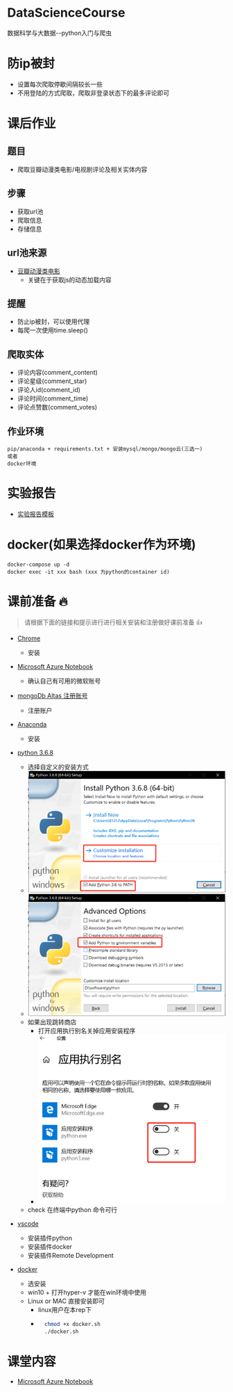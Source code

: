 # DataScienceCourse
数据科学与大数据--python入门与爬虫

# 防ip被封
- 设置每次爬取停歇间隔较长一些
- 不用登陆的方式爬取，爬取非登录状态下的最多评论即可



# 课后作业
## 题目
- 爬取豆瓣动漫类电影/电视剧评论及相关实体内容

## 步骤
- 获取url池
- 爬取信息
- 存储信息

## url池来源
- [豆瓣动漫类电影](https://movie.douban.com/tag/#/?sort=U&range=0,10&tags=%E5%8A%A8%E6%BC%AB)
    - 关键在于获取js的动态加载内容

## 提醒
- 防止ip被封，可以使用代理
- 每爬一次使用time.sleep()

## 爬取实体
- 评论内容(comment_content)
- 评论星级(comment_star)
- 评论人id(comment_id)
- 评论时间(comment_time)
- 评论点赞数(comment_votes)

## 作业环境
```
pip/anaconda + requirements.txt + 安装mysql/mongo/mongo云(三选一)
或者
docker环境
```

# 实验报告
- [实验报告模板](./实验报告/)

# docker(如果选择docker作为环境)
```
docker-compose up -d
docker exec -it xxx bash (xxx 为python的container id)
```



# 课前准备 :fire: 
> 请根据下面的链接和提示进行进行相关安装和注册做好课前准备 :+1:
- [Chrome](https://www.google.cn/intl/zh-CN/chrome/)
  
    - 安装
- [Microsoft Azure Notebook](https://notebooks.azure.com/)
  
    - 确认自己有可用的微软账号
- [mongoDb Altas 注册账号](https://www.mongodb.com/cloud)
  
    - 注册账户
- [Anaconda](https://www.anaconda.com/)
  
    - 安装
- [python 3.6.8](https://www.python.org/ftp/python/3.6.8/python-3.6.8-amd64.exe)
  
    - 选择自定义的安装方式
    - ![img](./img/wechat1.png)
    - ![img](./img/wechat2.png)
    - 如果出现跳转商店
      - 打开应用执行别名关掉应用安装程序
      - ![img](./img/wechat3.png)
    - check 在终端中python 命令可行
- [vscode](https://code.visualstudio.com/)
    - 安装插件python 
    - 安装插件docker
    - 安装插件Remote Development
- [docker](https://hub.docker.com/?overlay=onboarding)
  
    - 选安装
    - win10 + 打开hyper-v 才能在win环境中使用
    - Linux or MAC 直接安装即可
        - linux用户在本rep下 
        - ```bash
            chmod +x docker.sh
            ./docker.sh
            ```

# 课堂内容
- [Microsoft Azure Notebook](https://notebooks.azure.com/JA1LE1/projects/XMUDataScienceAndBigData)

